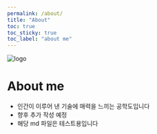 ```yaml
---
permalink: /about/
title: "About"
toc: true
toc_sticky: true
toc_label: "about me"
---
```


![logo](https://user-images.githubusercontent.com/63995044/219650318-2e172e35-e020-4dc0-8ba3-3da6b4a6df6a.png)

# About me

* 인간이 이루어 낸 기술에 매력을 느끼는 공학도입니다
* 향후 추가 작성 예정
* 해당 md 파일은 테스트용입니다